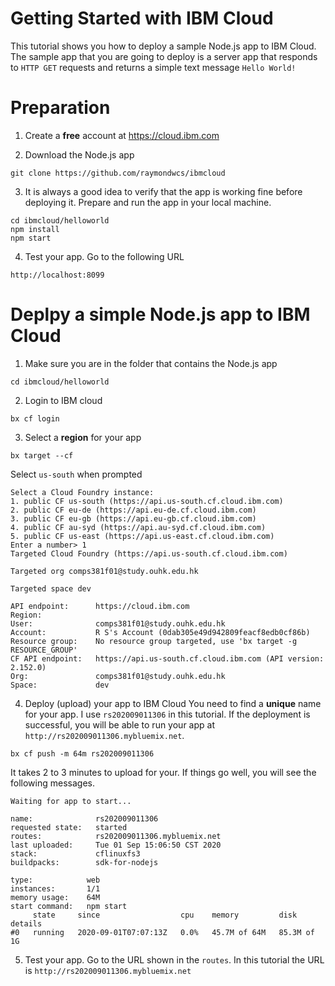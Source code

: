 # Getting Started with IBM Cloud
This tutorial shows you how to deploy a sample Node.js app to IBM Cloud.  The sample app that you are going to deploy is a server app that responds to `HTTP GET` requests and returns a simple text message `Hello World!`

# Preparation
1. Create a **free** account at https://cloud.ibm.com

2. Download the Node.js app
```
git clone https://github.com/raymondwcs/ibmcloud
```
3. It is always a good idea to verify that the app is working fine before deploying it.  Prepare and run the app in your local machine.
```
cd ibmcloud/helloworld
npm install
npm start
```
4. Test your app.  Go to the following URL
```
http://localhost:8099
```

# Deplpy a simple Node.js app to IBM Cloud
1. Make sure you are in the folder that contains the Node.js app
```
cd ibmcloud/helloworld
```
2. Login to IBM cloud
```
bx cf login
```
3. Select a **region** for your app
```
bx target --cf
```
Select `us-south` when prompted
```
Select a Cloud Foundry instance:
1. public CF us-south (https://api.us-south.cf.cloud.ibm.com)
2. public CF eu-de (https://api.eu-de.cf.cloud.ibm.com)
3. public CF eu-gb (https://api.eu-gb.cf.cloud.ibm.com)
4. public CF au-syd (https://api.au-syd.cf.cloud.ibm.com)
5. public CF us-east (https://api.us-east.cf.cloud.ibm.com)
Enter a number> 1
Targeted Cloud Foundry (https://api.us-south.cf.cloud.ibm.com)

Targeted org comps381f01@study.ouhk.edu.hk

Targeted space dev
                  
API endpoint:      https://cloud.ibm.com   
Region:               
User:              comps381f01@study.ouhk.edu.hk   
Account:           R S's Account (0dab305e49d942809feacf8edb0cf86b)   
Resource group:    No resource group targeted, use 'bx target -g RESOURCE_GROUP'   
CF API endpoint:   https://api.us-south.cf.cloud.ibm.com (API version: 2.152.0)   
Org:               comps381f01@study.ouhk.edu.hk   
Space:             dev  
```
4. Deploy (upload) your app to IBM Cloud
You need to find a **unique** name for your app.  I use `rs202009011306` in this tutorial.  If the deployment is successful, you will be able to run your app at `http://rs202009011306.mybluemix.net`.
```
bx cf push -m 64m rs202009011306
```
It takes 2 to 3 minutes to upload for your.  If things go well, you will see the following messages.
```
Waiting for app to start...

name:              rs202009011306
requested state:   started
routes:            rs202009011306.mybluemix.net
last uploaded:     Tue 01 Sep 15:06:50 CST 2020
stack:             cflinuxfs3
buildpacks:        sdk-for-nodejs

type:            web
instances:       1/1
memory usage:    64M
start command:   npm start
     state     since                  cpu    memory         disk          details
#0   running   2020-09-01T07:07:13Z   0.0%   45.7M of 64M   85.3M of 1G   
```
5. Test your app.  Go to the URL shown in the `routes`.  In this tutorial the URL is `http://rs202009011306.mybluemix.net`

